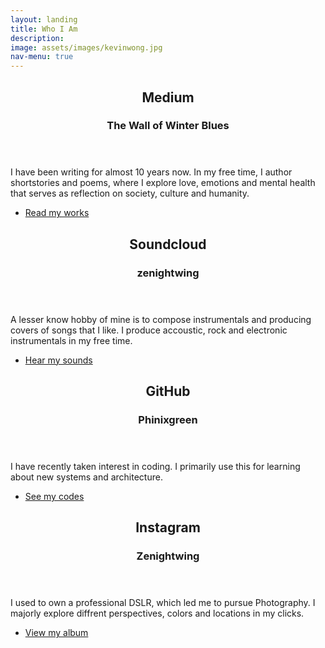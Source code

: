```yaml
---
layout: landing
title: Who I Am
description: 
image: assets/images/kevinwong.jpg
nav-menu: true
---
```


<!-- Main -->
<div id="main">

<!-- One -->
<section id="one">
	<div class="inner">
		<header class="major">
			<h2>Medium</h2>
			<h3>The Wall of Winter Blues</h3>
		</header>
		<p> I have been writing for almost 10 years now. In my free time, I author shortstories and poems, where I explore love, emotions and mental health that serves as reflection on society, culture and humanity.</p>
		<ul class="actions">
			<li><a href="https://medium.com/the-wall-of-winter-blues" class="button">Read my works</a></li>
		</ul>
	</div>
</section>


<!-- two -->
<section id="two">
	<div class="inner">
		<header class="major">
			<h2>Soundcloud</h2>
			<h3>zenightwing</h3>
		</header>
		<p> A lesser know hobby of mine is to compose instrumentals and producing covers of songs that I like. I produce accoustic, rock and electronic instrumentals in my free time.</p>
		<ul class="actions">
			<li><a href="https://soundcloud.com/zenightwing"  class="button">Hear my sounds</a></li>
		</ul>
	</div>
</section>

<!-- three -->
<section id="three">
	<div class="inner">
		<header class="major">
			<h2>GitHub</h2>
			<h3>Phinixgreen</h3>
		</header>
		<p> I have recently taken interest in coding. I primarily use this for learning about new systems and architecture.</p>
		<ul class="actions">
			<li><a href="https://github.com/phinixgreen" class="button">See my codes</a></li>
		</ul>
	</div>
</section>


<!-- four -->
<section id="four">
	<div class="inner">
		<header class="major">
			<h2>Instagram</h2>
			<h3>Zenightwing</h3>
		</header>
		<p> I used to own a professional DSLR, which led me to pursue Photography. I majorly explore diffrent perspectives, colors and locations in my clicks.</p>
		<ul class="actions">
			<li><a href="https://www.instagram.com/zenightwing/" class="button">View my album</a></li>
		</ul>
	</div>
</section>
